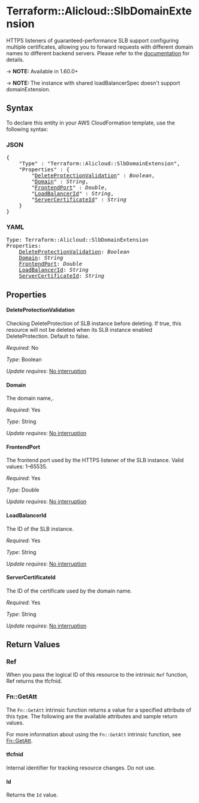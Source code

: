 # Terraform::Alicloud::SlbDomainExtension

HTTPS listeners of guaranteed-performance SLB support configuring multiple certificates, allowing you to forward requests with different domain names to different backend servers.
Please refer to the [documentation](https://www.alibabacloud.com/help/doc-detail/85956.htm?spm=a2c63.p38356.b99.40.1c881563Co8p6w) for details.

-> **NOTE:** Available in 1.60.0+

-> **NOTE:** The instance with shared loadBalancerSpec doesn't support domainExtension.

## Syntax

To declare this entity in your AWS CloudFormation template, use the following syntax:

### JSON

<pre>
{
    "Type" : "Terraform::Alicloud::SlbDomainExtension",
    "Properties" : {
        "<a href="#deleteprotectionvalidation" title="DeleteProtectionValidation">DeleteProtectionValidation</a>" : <i>Boolean</i>,
        "<a href="#domain" title="Domain">Domain</a>" : <i>String</i>,
        "<a href="#frontendport" title="FrontendPort">FrontendPort</a>" : <i>Double</i>,
        "<a href="#loadbalancerid" title="LoadBalancerId">LoadBalancerId</a>" : <i>String</i>,
        "<a href="#servercertificateid" title="ServerCertificateId">ServerCertificateId</a>" : <i>String</i>
    }
}
</pre>

### YAML

<pre>
Type: Terraform::Alicloud::SlbDomainExtension
Properties:
    <a href="#deleteprotectionvalidation" title="DeleteProtectionValidation">DeleteProtectionValidation</a>: <i>Boolean</i>
    <a href="#domain" title="Domain">Domain</a>: <i>String</i>
    <a href="#frontendport" title="FrontendPort">FrontendPort</a>: <i>Double</i>
    <a href="#loadbalancerid" title="LoadBalancerId">LoadBalancerId</a>: <i>String</i>
    <a href="#servercertificateid" title="ServerCertificateId">ServerCertificateId</a>: <i>String</i>
</pre>

## Properties

#### DeleteProtectionValidation

Checking DeleteProtection of SLB instance before deleting. If true, this resource will not be deleted when its SLB instance enabled DeleteProtection. Default to false.

_Required_: No

_Type_: Boolean

_Update requires_: [No interruption](https://docs.aws.amazon.com/AWSCloudFormation/latest/UserGuide/using-cfn-updating-stacks-update-behaviors.html#update-no-interrupt)

#### Domain

The domain name,.

_Required_: Yes

_Type_: String

_Update requires_: [No interruption](https://docs.aws.amazon.com/AWSCloudFormation/latest/UserGuide/using-cfn-updating-stacks-update-behaviors.html#update-no-interrupt)

#### FrontendPort

The frontend port used by the HTTPS listener of the SLB instance. Valid values: 1–65535.

_Required_: Yes

_Type_: Double

_Update requires_: [No interruption](https://docs.aws.amazon.com/AWSCloudFormation/latest/UserGuide/using-cfn-updating-stacks-update-behaviors.html#update-no-interrupt)

#### LoadBalancerId

The ID of the SLB instance.

_Required_: Yes

_Type_: String

_Update requires_: [No interruption](https://docs.aws.amazon.com/AWSCloudFormation/latest/UserGuide/using-cfn-updating-stacks-update-behaviors.html#update-no-interrupt)

#### ServerCertificateId

The ID of the certificate used by the domain name.

_Required_: Yes

_Type_: String

_Update requires_: [No interruption](https://docs.aws.amazon.com/AWSCloudFormation/latest/UserGuide/using-cfn-updating-stacks-update-behaviors.html#update-no-interrupt)

## Return Values

### Ref

When you pass the logical ID of this resource to the intrinsic `Ref` function, Ref returns the tfcfnid.

### Fn::GetAtt

The `Fn::GetAtt` intrinsic function returns a value for a specified attribute of this type. The following are the available attributes and sample return values.

For more information about using the `Fn::GetAtt` intrinsic function, see [Fn::GetAtt](https://docs.aws.amazon.com/AWSCloudFormation/latest/UserGuide/intrinsic-function-reference-getatt.html).

#### tfcfnid

Internal identifier for tracking resource changes. Do not use.

#### Id

Returns the <code>Id</code> value.

